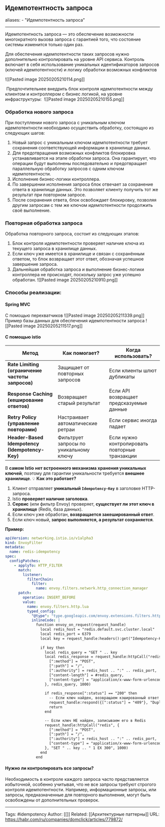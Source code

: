 ## Идемпотентность запроса
aliases: 
	- "Идемпотентность запроса"

---
Идемпотентность запроса — это обеспечение возможности многократного вызова запроса с гарантией того, что состояние системы изменится только один раз.

Для обеспечения идемпотентности таких запросов нужно дополнительно контролировать на уровне API сервиса. Контроль включает в себя использование уникальных идентификаторов запросов (ключей идемпотентности) и логику обработки возможных конфликтов

![[Pasted image 20250205210114.png]]


 Предпочтительнее внедрить блок контроля идемпотентности между клиентом и контроллером с бизнес логикой, на уровне инфраструктуры:
 ![[Pasted image 20250205210155.png]]
### Обработка нового запроса
При поступлении нового запроса с уникальным ключом идемпотентности необходимо осуществить обработку, состоящую из следующих шагов:
1. Новый запрос с уникальным ключом идемпотентности требует сохранения соответствующей информации в хранилище данных.
2. Для предотвращения возможных конфликтов блокировка устанавливается на этапе обработки запроса. Она гарантирует, что операции будут выполнены последовательно и предотвращает параллельную обработку запросов с одним ключом идемпотентности.
3. Исполнение бизнес-логики контроллера.
4. По завершении исполнения запроса блок отвечает за сохранение ответа в хранилище данных. Это позволяет клиенту получить тот же результат при повторном запросе.
5. После сохранения ответа, блок освобождает блокировку, позволяя другим запросам с тем же ключом идемпотентности продолжить своё выполнение.

### Повторная обработка запроса
Обработка повторного запроса, состоит из следующих этапов:
1. Блок контроля идемпотентности проверяет наличие ключа из текущего запроса в хранилище данных.
2. Если ключ уже имеется в хранилище и связан с сохранённым ответом, то блок возвращает этот ответ, обозначая успешное завершение запроса.
3. Дальнейшая обработка запроса и выполнение бизнес-логики контроллера не происходят, поскольку запрос уже успешно обработан.
![[Pasted image 20250205210910.png]]

### Способы реализации:
#### Spring MVC
С помощью перехватчиков
 ![[Pasted image 20250205211339.png]]
 Пример базы данных для обеспечения идемпотентности запроса
 ![[Pasted image 20250205211517.png]]

#### С помощью istio

| **Метод**                                        | Как помогает?                          | Когда использовать?                            |
| ------------------------------------------------ | -------------------------------------- | ---------------------------------------------- |
| **Rate Limiting (ограничение частоты запросов)** | Защищает от повторных запросов         | Если клиенты шлют дубликаты                    |
| **Response Caching (кеширование ответов)**       | Возвращает старый результат            | Если API возвращает предсказуемые данные       |
| **Retry Policy (управление повторами)**          | Настраивает автоматические ретраи      | Если сервис иногда падает                      |
| **Header-Based Idempotency (Idempotency-Key)**   | Фильтрует запросы по уникальному ключу | Если нужно контролировать повторные транзакции |
В **самом Istio** **нет встроенного механизма хранения уникальных ключей**, поэтому для гарантии уникальности требуется **внешнее хранилище**.
💡 **Как это работает?**
1. Клиент отправляет **уникальный `Idempotency-Key`** в заголовке HTTP-запроса.
2. Istio **проверяет наличие заголовка**.
3. **Сервис** (или фильтр Envoy) проверяет, **существует ли этот ключ в хранилище** (Redis, база данных).
4. Если ключ уже обработан, **возвращается закешированный ответ**.
5. Если ключ новый, **запрос выполняется, а результат сохраняется**.

**Пример:**
``` yaml
apiVersion: networking.istio.io/v1alpha3
kind: EnvoyFilter
metadata:
  name: redis-idempotency
spec:
  configPatches:
    - applyTo: HTTP_FILTER
      match:
        listener:
          filterChain:
            filter:
              name: envoy.filters.network.http_connection_manager
      patch:
        operation: INSERT_BEFORE
        value:
          name: envoy.filters.http.lua
          typed_config:
            "@type": "type.googleapis.com/envoy.extensions.filters.http.lua.v3.Lua"
            inlineCode: |
              function envoy_on_request(request_handle)
                local redis_host = "redis.default.svc.cluster.local"
                local redis_port = 6379
                local key = request_handle:headers():get("Idempotency-Key")
                
                if key then
                  local redis_query = "GET " .. key
                  local redis_response = request_handle:httpCall("redis", {
                    [":method"] = "POST",
                    [":path"] = "/",
                    [":authority"] = redis_host .. ":" .. redis_port,
                    ["content-length"] = #redis_query,
                    ["content-type"] = "application/x-www-form-urlencoded"
                  }, redis_query, 1000)
                  
                  if redis_response[":status"] == "200" then
                    -- Если ключ найден, возвращаем кэшированный ответ
                    request_handle:respond({[":status"] = "409"}, "Duplicate request detected")
                    return
                  end

                  -- Если ключ НЕ найден, записываем его в Redis
                  request_handle:httpCall("redis", {
                    [":method"] = "POST",
                    [":path"] = "/",
                    [":authority"] = redis_host .. ":" .. redis_port,
                    ["content-type"] = "application/x-www-form-urlencoded"
                  }, "SET " .. key .. " 1 EX 300", 1000)
                end
              end

```

#### Нужно ли контролировать все запросы?
Необходимость в контроле каждого запроса часто представляется избыточной, особенно учитывая, что не все запросы требуют строгого контроля идемпотентности. Например, информационные запросы, или запросы, предназначенные для повторного выполнения, могут быть освобождены от дополнительных проверок.


---
Tags:  #idempotency
Author: [[]]
Related: [[Архитектурные паттерны]]
URL: https://habr.com/ru/companies/domclick/articles/779872/